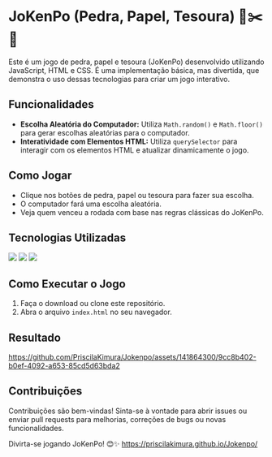 # JoKenPo (Pedra, Papel, Tesoura) 🎲✂️📜

Este é um jogo de pedra, papel e tesoura (JoKenPo) desenvolvido utilizando JavaScript, HTML e CSS. É uma implementação básica, mas divertida, que demonstra o uso dessas tecnologias para criar um jogo interativo.

## Funcionalidades

- **Escolha Aleatória do Computador:** Utiliza `Math.random()` e `Math.floor()` para gerar escolhas aleatórias para o computador.
- **Interatividade com Elementos HTML:** Utiliza `querySelector` para interagir com os elementos HTML e atualizar dinamicamente o jogo.

## Como Jogar

- Clique nos botões de pedra, papel ou tesoura para fazer sua escolha.
- O computador fará uma escolha aleatória.
- Veja quem venceu a rodada com base nas regras clássicas do JoKenPo.

## Tecnologias Utilizadas

  <img src="https://img.shields.io/badge/CSS3-1572B6?style=for-the-badge&logo=css3&logoColor=white"/>
  <img src="https://img.shields.io/badge/HTML-239120?style=for-the-badge&logo=html5&logoColor=white"/> 
  <img src="https://img.shields.io/badge/JavaScript-F7DF1E?style=for-the-badge&logo=javascript&logoColor=black"/>


## Como Executar o Jogo

1. Faça o download ou clone este repositório.
2. Abra o arquivo `index.html` no seu navegador.

## Resultado


https://github.com/PriscilaKimura/Jokenpo/assets/141864300/9cc8b402-b0ef-4092-a653-85cd5d63bda2

## Contribuições

Contribuições são bem-vindas! Sinta-se à vontade para abrir issues ou enviar pull requests para melhorias, correções de bugs ou novas funcionalidades.

Divirta-se jogando JoKenPo! 😊✨
https://priscilakimura.github.io/Jokenpo/
